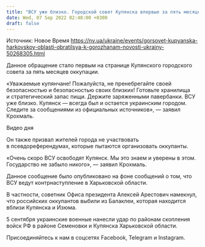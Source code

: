 ```yaml
---
title: "ВСУ уже близко. Городской совет Купянска впервые за пять месяцев обратился к жителям"
date: Wed, 07 Sep 2022 02:48:00 +0300
draft: false
---
```

Источник: Новое Время https://nv.ua/ukraine/events/gorsovet-kupyanska-harkovskoy-oblasti-obratilsya-k-gorozhanam-novosti-ukrainy-50268305.html


Данное обращение стало первым на странице Купянского городского совета за пять месяцев оккупации.

«Уважаемые купянчане! Пожалуйста, не пренебрегайте своей безопасностью и безопасностью своих близких! Готовьте хранилища и стратегический запас пищи. Держите заряженными павербанки. ВСУ уже близко. Купянск — всегда был и остается украинским городом. Следите за сообщениями из официальных источников», — заявил Крохмаль.

 Видео дня   

Он также призвал жителей города не участвовать в псевдореферендумах, которые пытаются организовать оккупанты.

«Очень скоро ВСУ освободят Купянск. Мы это знаем и уверены в этом. Государство не забыло никого», — заявил Крохмаль.

Данное сообщение было опубликовано на фоне сообщений о том, что ВСУ ведут контрнаступление в Харьковской области.

В частности, советник Офиса президента Алексей Арестович намекнул, что российских оккупантов выбили из Балаклеи, которая находится вблизи Купянска и Изюма.

 5 сентября украинские военные нанесли удар по районам скопления войск РФ в районе Семеновки и Купянска Харьковской области.

Присоединяйтесь к нам в соцсетях Facebook, Telegram и Instagram.
